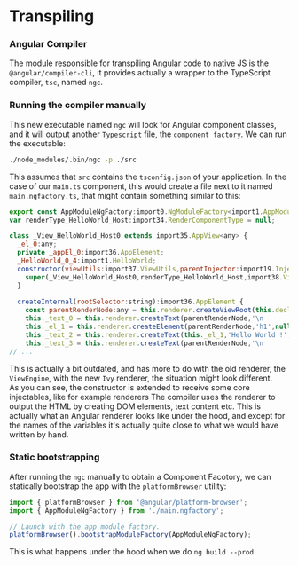 # Transpiling

### Angular Compiler
The module responsible for transpiling Angular code to native JS is the `@angular/compiler-cli`,
it provides actually a wrapper to the TypeScript compiler, `tsc`, named `ngc`.

### Running the compiler manually
This new executable named `ngc` will look for Angular component classes, and it will 
output another `Typescript` file, the `component factory`. We can run the executable:
```bash
./node_modules/.bin/ngc -p ./src
```
This assumes that `src` contains the `tsconfig.json` of your application. In the case of 
our `main.ts` component, this would create a file next to it named `main.ngfactory.ts`, that 
might contain something similar to this:
```javascript
export const AppModuleNgFactory:import0.NgModuleFactory<import1.AppModule> = new import0.NgModuleFactory(AppModuleInjector,import1.AppModule);
var renderType_HelloWorld_Host:import34.RenderComponentType = null;

class _View_HelloWorld_Host0 extends import35.AppView<any> {
  _el_0:any;
  private _appEl_0:import36.AppElement;
  _HelloWorld_0_4:import1.HelloWorld;
  constructor(viewUtils:import37.ViewUtils,parentInjector:import19.Injector,declarationEl:import36.AppElement) {
    super(_View_HelloWorld_Host0,renderType_HelloWorld_Host,import38.ViewType.HOST,viewUtils,parentInjector,declarationEl,import39.ChangeDetectorStatus.CheckAlways);
  }
  
  createInternal(rootSelector:string):import36.AppElement {
    const parentRenderNode:any = this.renderer.createViewRoot(this.declarationAppElement.nativeElement);
    this._text_0 = this.renderer.createText(parentRenderNode,'\n                ',null);
    this._el_1 = this.renderer.createElement(parentRenderNode,'h1',null);
    this._text_2 = this.renderer.createText(this._el_1,'Hello World !',null);
    this._text_3 = this.renderer.createText(parentRenderNode,'\n                ',null);
// ...
```
This is actually a bit outdated, and has more to do with the old renderer, the `ViewEngine`, 
with the new `Ivy` renderer, the situation might look different.  
As you can see, the constructor is extended to receive some core injectables, like for example renderers 
The compiler uses the renderer to output the HTML by creating DOM elements, text content etc.
This is actually what an Angular renderer looks like under the hood, and except for the names of the 
variables it's actually quite close to what we would have written by hand.

### Static bootstrapping
After running the `ngc` manually to obtain a Component Facotory, we can statically bootstrap the app
with the `platformBrowser` utility:
```typescript
import { platformBrowser } from '@angular/platform-browser';
import { AppModuleNgFactory } from './main.ngfactory';

// Launch with the app module factory.
platformBrowser().bootstrapModuleFactory(AppModuleNgFactory);
```
This is what happens under the hood when we do `ng build --prod`
